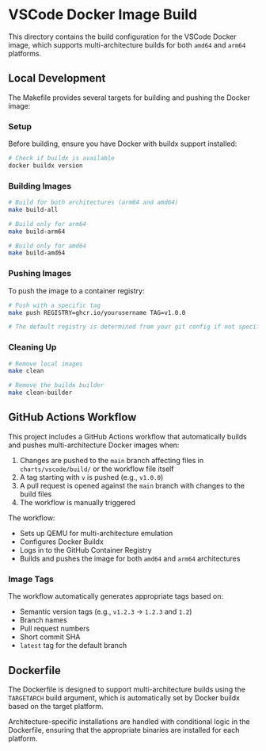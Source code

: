 # VSCode Docker Image Build

This directory contains the build configuration for the VSCode Docker image, which supports multi-architecture builds for both `amd64` and `arm64` platforms.

## Local Development

The Makefile provides several targets for building and pushing the Docker image:

### Setup

Before building, ensure you have Docker with buildx support installed:

```bash
# Check if buildx is available
docker buildx version
```

### Building Images

```bash
# Build for both architectures (arm64 and amd64)
make build-all

# Build only for arm64
make build-arm64

# Build only for amd64
make build-amd64
```

### Pushing Images

To push the image to a container registry:

```bash
# Push with a specific tag
make push REGISTRY=ghcr.io/yourusername TAG=v1.0.0

# The default registry is determined from your git config if not specified
```

### Cleaning Up

```bash
# Remove local images
make clean

# Remove the buildx builder
make clean-builder
```

## GitHub Actions Workflow

This project includes a GitHub Actions workflow that automatically builds and pushes multi-architecture Docker images when:

1. Changes are pushed to the `main` branch affecting files in `charts/vscode/build/` or the workflow file itself
2. A tag starting with `v` is pushed (e.g., `v1.0.0`)
3. A pull request is opened against the `main` branch with changes to the build files
4. The workflow is manually triggered

The workflow:
- Sets up QEMU for multi-architecture emulation
- Configures Docker Buildx
- Logs in to the GitHub Container Registry
- Builds and pushes the image for both `amd64` and `arm64` architectures

### Image Tags

The workflow automatically generates appropriate tags based on:
- Semantic version tags (e.g., `v1.2.3` → `1.2.3` and `1.2`)
- Branch names
- Pull request numbers
- Short commit SHA
- `latest` tag for the default branch

## Dockerfile

The Dockerfile is designed to support multi-architecture builds using the `TARGETARCH` build argument, which is automatically set by Docker buildx based on the target platform.

Architecture-specific installations are handled with conditional logic in the Dockerfile, ensuring that the appropriate binaries are installed for each platform.
